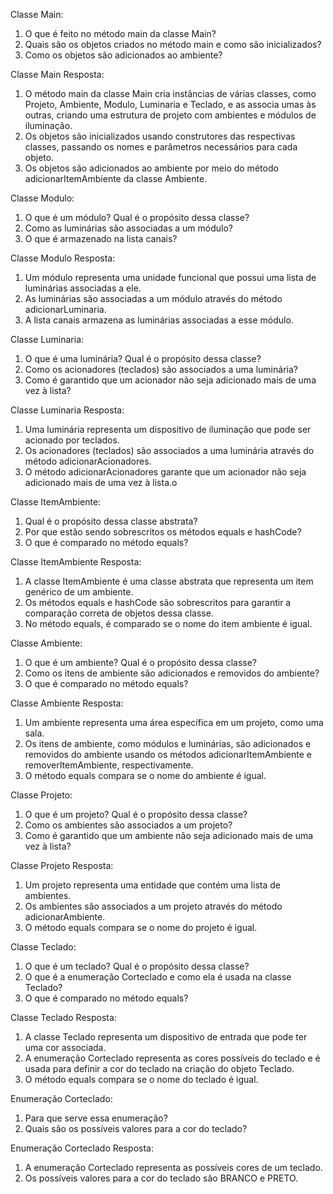 Classe Main:

1.	O que é feito no método main da classe Main?
2.	Quais são os objetos criados no método main e como são inicializados?
3.	Como os objetos são adicionados ao ambiente?

Classe Main Resposta:

1.	O método main da classe Main cria instâncias de várias classes, como Projeto, Ambiente, Modulo, Luminaria e Teclado, e as associa umas às outras, criando uma estrutura de projeto com ambientes e módulos de iluminação.
2.	Os objetos são inicializados usando construtores das respectivas classes, passando os nomes e parâmetros necessários para cada objeto.
3.	Os objetos são adicionados ao ambiente por meio do método adicionarItemAmbiente da classe Ambiente.

Classe Modulo:

1.	O que é um módulo? Qual é o propósito dessa classe?
2.	Como as luminárias são associadas a um módulo?
3.	O que é armazenado na lista canais?

Classe Modulo Resposta:

1.	Um módulo representa uma unidade funcional que possui uma lista de luminárias associadas a ele.
2.	As luminárias são associadas a um módulo através do método adicionarLuminaria.
3.	A lista canais armazena as luminárias associadas a esse módulo.

Classe Luminaria:

1.	O que é uma luminária? Qual é o propósito dessa classe?
2.	Como os acionadores (teclados) são associados a uma luminária?
3.	Como é garantido que um acionador não seja adicionado mais de uma vez à lista?

Classe Luminaria Resposta:

1.	Uma luminária representa um dispositivo de iluminação que pode ser acionado por teclados.
2.	Os acionadores (teclados) são associados a uma luminária através do método adicionarAcionadores.
3.	O método adicionarAcionadores garante que um acionador não seja adicionado mais de uma vez à lista.o

Classe ItemAmbiente:

1.	Qual é o propósito dessa classe abstrata?
2.	Por que estão sendo sobrescritos os métodos equals e hashCode?
3.	O que é comparado no método equals?

Classe ItemAmbiente Resposta:

1.	A classe ItemAmbiente é uma classe abstrata que representa um item genérico de um ambiente.
2.	Os métodos equals e hashCode são sobrescritos para garantir a comparação correta de objetos dessa classe.
3.	No método equals, é comparado se o nome do item ambiente é igual.

Classe Ambiente:

1.	O que é um ambiente? Qual é o propósito dessa classe?
2.	Como os itens de ambiente são adicionados e removidos do ambiente?
3.	O que é comparado no método equals?

Classe Ambiente Resposta:

1.	Um ambiente representa uma área específica em um projeto, como uma sala.
2.	Os itens de ambiente, como módulos e luminárias, são adicionados e removidos do ambiente usando os métodos adicionarItemAmbiente e removerItemAmbiente, respectivamente.
3.	O método equals compara se o nome do ambiente é igual.

Classe Projeto:

1.	O que é um projeto? Qual é o propósito dessa classe?
2.	Como os ambientes são associados a um projeto?
3.	Como é garantido que um ambiente não seja adicionado mais de uma vez à lista?

Classe Projeto Resposta:

1.	Um projeto representa uma entidade que contém uma lista de ambientes.
2.	Os ambientes são associados a um projeto através do método adicionarAmbiente.
3.	O método equals compara se o nome do projeto é igual.

Classe Teclado:

1.	O que é um teclado? Qual é o propósito dessa classe?
2.	O que é a enumeração Corteclado e como ela é usada na classe Teclado?
3.	O que é comparado no método equals?

Classe Teclado Resposta:

1.	A classe Teclado representa um dispositivo de entrada que pode ter uma cor associada.
2.	A enumeração Corteclado representa as cores possíveis do teclado e é usada para definir a cor do teclado na criação do objeto Teclado.
3.	O método equals compara se o nome do teclado é igual.

Enumeração Corteclado:

1.	Para que serve essa enumeração?
2.	Quais são os possíveis valores para a cor do teclado?

Enumeração Corteclado Resposta:

1.	A enumeração Corteclado representa as possíveis cores de um teclado.
2.	Os possíveis valores para a cor do teclado são BRANCO e PRETO.

